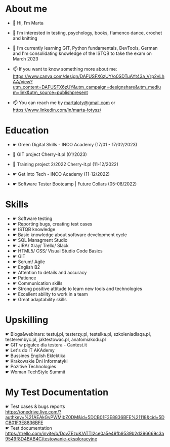 <H1> About me</H1>


- 👋 Hi, I’m Marta

- 👀 I’m interested in testing, psychology, books, flamenco dance, crochet and knitting

- 🌱 I’m currently learning GIT, Python fundamentals, DevTools, German and I'm consolidating knowledge of the ISTQB to take the exam on March 2023

- 📫 If you want to know something more about me: https://www.canva.com/design/DAFUSFX6zUY/o0SDTuAYt43a_Vrp2vLhAA/view?utm_content=DAFUSFX6zUY&utm_campaign=designshare&utm_medium=link&utm_source=publishpresent </br>

- 📫 You can reach me by martaloty@gmail.com or https://www.linkedin.com/in/marta-łotysz/

<H1>Education </H1>

- ☛ Green Digital Skills - INCO Academy (17/01 - 17/02/2023)

- 🌱 GIT project Cherry-it.pl (01/2023)

- 🌱 Training project 2/2022 Cherry-it.pl (11-12/2022)

- ☛ Get Into Tech - INCO Academy (11-12/2022)

- ☛ Software Tester Bootcamp | Future Collars (05-08/2022)

<H1> Skills </h1>

- ☛ Software testing
- ☛ Reporting bugs, creating test cases
- ☛ ISTQB knowledge
- ☛ Basic knowledge about software development cycle
- ☛ SQL Managment Studio 
- ☛ JIRA/ Xray/ Trello/ Slack
- ☛ HTML5/ CSS/ Visual Studio Code Basics
- ☛ GIT
- ☛ Scrum/ Agile
- ☛ English B2
- ☛ Attention to details and accuracy
- ☛ Patience
- ☛ Communication skills
- ☛ Strong positive attitude to learn new tools and technologies
- ☛ Excellent ability to work in a team
- ☛ Great adaptability skills

<H1> Upskilling </h1>

 ☛ Blogs&webinars: testuj.pl, testerzy.pl, testelka.pl, szkoleniadlaqa.pl, testerembyc.pl, jaktestowac.pl, anatomiakodu.pl </br>
 ☛ GIT w pigułce dla testera - Cantest.it </br>
 ☛ Let's do IT AKAdemy </br>
 ☛ Bussines English Eklektika </br>
 ☛ Krakowskie Dni Informatyki </br>
 ☛ Pozitive Technologies </br>
 ☛ Woman TechStyle Summit </br>
 
 <H1> My Test Documentation </h1>

 ☛ Test cases & bugs reports </br>
 https://onedrive.live.com/?authkey=%21AEAkGvPWMibZ0DM&id=5DCB01F3E8836BFE%21118&cid=5DCB01F3E8836BFE </br>
 ☛ Test documentation </br>
 https://trello.com/invite/b/DovZEzuK/ATTI2ce0a5e49fb9539b2d396669c3a9549f8D4BAB4C/testowanie-eksploracyjne




<!---
martalotysz/martalotysz is a ✨ special ✨ repository because its `README.md` (this file) appears on your GitHub profile.
You can click the Preview link to take a look at your changes.
--->
